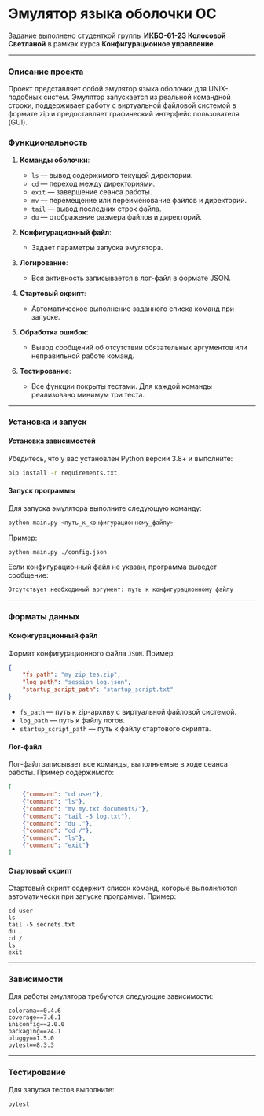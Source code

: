 # Эмулятор языка оболочки ОС  

Задание выполнено студенткой группы **ИКБО-61-23 Колосовой Светланой** в рамках курса **Конфигурационное управление**.

---

### Описание проекта  
Проект представляет собой эмулятор языка оболочки для UNIX-подобных систем. Эмулятор запускается из реальной командной строки, поддерживает работу с виртуальной файловой системой в формате zip и предоставляет графический интерфейс пользователя (GUI).  

### Функциональность  
1. **Команды оболочки**:  
   - `ls` — вывод содержимого текущей директории.  
   - `cd` — переход между директориями.  
   - `exit` — завершение сеанса работы.  
   - `mv` — перемещение или переименование файлов и директорий.  
   - `tail` — вывод последних строк файла.  
   - `du` — отображение размера файлов и директорий.  

2. **Конфигурационный файл**:  
   - Задает параметры запуска эмулятора.  

3. **Логирование**:  
   - Вся активность записывается в лог-файл в формате JSON.  

4. **Стартовый скрипт**:  
   - Автоматическое выполнение заданного списка команд при запуске.  

5. **Обработка ошибок**:  
   - Вывод сообщений об отсутствии обязательных аргументов или неправильной работе команд.  

6. **Тестирование**:  
   - Все функции покрыты тестами. Для каждой команды реализовано минимум три теста.  

---

### Установка и запуск  

#### Установка зависимостей  
Убедитесь, что у вас установлен Python версии 3.8+ и выполните:  
```bash
pip install -r requirements.txt
```

#### Запуск программы  
Для запуска эмулятора выполните следующую команду:  
```bash
python main.py <путь_к_конфигурационному_файлу>
```

Пример:  
```bash
python main.py ./config.json
```

Если конфигурационный файл не указан, программа выведет сообщение:  
```plaintext
Отсутствует необходимый аргумент: путь к конфигурационному файлу
```

---

### Форматы данных  

#### Конфигурационный файл  
Формат конфигурационного файла `JSON`. Пример:  
```json
{
    "fs_path": "my_zip_tes.zip",
    "log_path": "session_log.json",
    "startup_script_path": "startup_script.txt"
}
```
- `fs_path` — путь к zip-архиву с виртуальной файловой системой.  
- `log_path` — путь к файлу логов.  
- `startup_script_path` — путь к файлу стартового скрипта.  

#### Лог-файл  
Лог-файл записывает все команды, выполняемые в ходе сеанса работы. Пример содержимого:  
```json
[
    {"command": "cd user"},
    {"command": "ls"},
    {"command": "mv my.txt documents/"},
    {"command": "tail -5 log.txt"},
    {"command": "du ."},
    {"command": "cd /"},
    {"command": "ls"},
    {"command": "exit"}
]
```

#### Стартовый скрипт  
Стартовый скрипт содержит список команд, которые выполняются автоматически при запуске программы. Пример:  
```plaintext
cd user
ls
tail -5 secrets.txt
du .
cd /
ls
exit
```

---

### Зависимости  
Для работы эмулятора требуются следующие зависимости:  
```plaintext
colorama==0.4.6
coverage==7.6.1
iniconfig==2.0.0
packaging==24.1
pluggy==1.5.0
pytest==8.3.3
```

---

### Тестирование  
Для запуска тестов выполните:  
```bash
pytest
```
